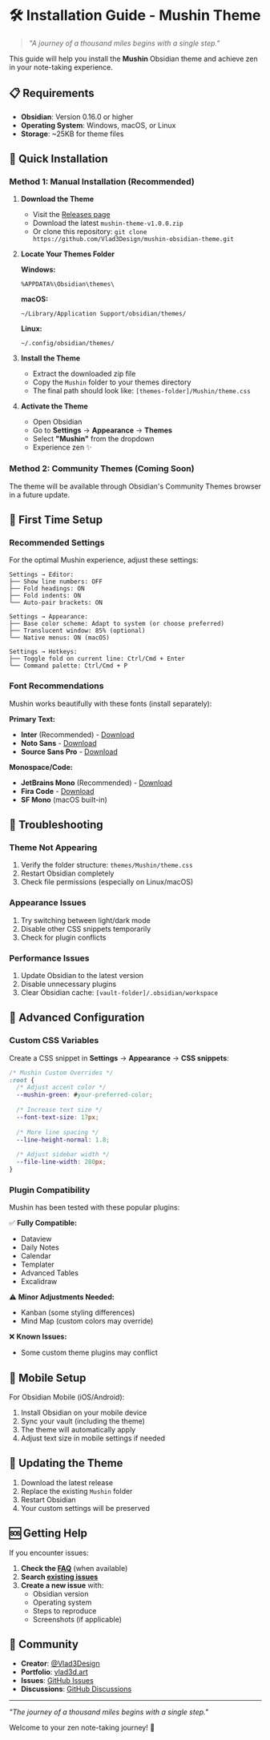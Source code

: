 # 🛠 Installation Guide - Mushin Theme

> *"A journey of a thousand miles begins with a single step."*

This guide will help you install the **Mushin** Obsidian theme and achieve zen in your note-taking experience.

## 📋 Requirements

- **Obsidian**: Version 0.16.0 or higher
- **Operating System**: Windows, macOS, or Linux
- **Storage**: ~25KB for theme files

## 🚀 Quick Installation

### Method 1: Manual Installation (Recommended)

1. **Download the Theme**
   - Visit the [Releases page](../../releases)
   - Download the latest `mushin-theme-v1.0.0.zip`
   - Or clone this repository: `git clone https://github.com/Vlad3Design/mushin-obsidian-theme.git`

2. **Locate Your Themes Folder**
   
   **Windows:**
   ```
   %APPDATA%\Obsidian\themes\
   ```
   
   **macOS:**
   ```
   ~/Library/Application Support/obsidian/themes/
   ```
   
   **Linux:**
   ```
   ~/.config/obsidian/themes/
   ```

3. **Install the Theme**
   - Extract the downloaded zip file
   - Copy the `Mushin` folder to your themes directory
   - The final path should look like: `[themes-folder]/Mushin/theme.css`

4. **Activate the Theme**
   - Open Obsidian
   - Go to **Settings** → **Appearance** → **Themes**
   - Select **"Mushin"** from the dropdown
   - Experience zen ✨

### Method 2: Community Themes (Coming Soon)

The theme will be available through Obsidian's Community Themes browser in a future update.

## 🎨 First Time Setup

### Recommended Settings

For the optimal Mushin experience, adjust these settings:

```
Settings → Editor:
├── Show line numbers: OFF
├── Fold headings: ON
├── Fold indents: ON
└── Auto-pair brackets: ON

Settings → Appearance:
├── Base color scheme: Adapt to system (or choose preferred)
├── Translucent window: 85% (optional)
└── Native menus: ON (macOS)

Settings → Hotkeys:
├── Toggle fold on current line: Ctrl/Cmd + Enter
└── Command palette: Ctrl/Cmd + P
```

### Font Recommendations

Mushin works beautifully with these fonts (install separately):

**Primary Text:**
- **Inter** (Recommended) - [Download](https://rsms.me/inter/)
- **Noto Sans** - [Download](https://fonts.google.com/noto/specimen/Noto+Sans)
- **Source Sans Pro** - [Download](https://fonts.google.com/specimen/Source+Sans+Pro)

**Monospace/Code:**
- **JetBrains Mono** (Recommended) - [Download](https://www.jetbrains.com/lp/mono/)
- **Fira Code** - [Download](https://github.com/tonsky/FiraCode)
- **SF Mono** (macOS built-in)

## 🔧 Troubleshooting

### Theme Not Appearing
1. Verify the folder structure: `themes/Mushin/theme.css`
2. Restart Obsidian completely
3. Check file permissions (especially on Linux/macOS)

### Appearance Issues
1. Try switching between light/dark mode
2. Disable other CSS snippets temporarily
3. Check for plugin conflicts

### Performance Issues
1. Update Obsidian to the latest version
2. Disable unnecessary plugins
3. Clear Obsidian cache: `[vault-folder]/.obsidian/workspace`

## 🧘 Advanced Configuration

### Custom CSS Variables

Create a CSS snippet in **Settings** → **Appearance** → **CSS snippets**:

```css
/* Mushin Custom Overrides */
:root {
  /* Adjust accent color */
  --mushin-green: #your-preferred-color;
  
  /* Increase text size */
  --font-text-size: 17px;
  
  /* More line spacing */
  --line-height-normal: 1.8;
  
  /* Adjust sidebar width */
  --file-line-width: 280px;
}
```

### Plugin Compatibility

Mushin has been tested with these popular plugins:

✅ **Fully Compatible:**
- Dataview
- Daily Notes
- Calendar
- Templater
- Advanced Tables
- Excalidraw

⚠️ **Minor Adjustments Needed:**
- Kanban (some styling differences)
- Mind Map (custom colors may override)

❌ **Known Issues:**
- Some custom theme plugins may conflict

## 📱 Mobile Setup

For Obsidian Mobile (iOS/Android):

1. Install Obsidian on your mobile device
2. Sync your vault (including the theme)
3. The theme will automatically apply
4. Adjust text size in mobile settings if needed

## 🔄 Updating the Theme

1. Download the latest release
2. Replace the existing `Mushin` folder
3. Restart Obsidian
4. Your custom settings will be preserved

## 🆘 Getting Help

If you encounter issues:

1. **Check the [FAQ](../../wiki/FAQ)** (when available)
2. **Search [existing issues](../../issues)**
3. **Create a new issue** with:
   - Obsidian version
   - Operating system
   - Steps to reproduce
   - Screenshots (if applicable)

## 🙏 Community

- **Creator**: [@Vlad3Design](https://github.com/Vlad3Design)
- **Portfolio**: [vlad3d.art](https://vlad3d.art)
- **Issues**: [GitHub Issues](../../issues)
- **Discussions**: [GitHub Discussions](../../discussions)

---

*"The journey of a thousand miles begins with a single step."*

Welcome to your zen note-taking journey! 🌸 